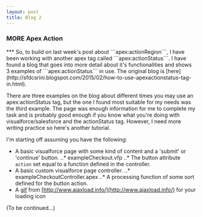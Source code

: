 ```yaml
---
layout: post
title: Blog 2
---
```

<h3>MORE Apex Action</h3>   
***  
  So, to build on last week's post about ```apex:actionRegion```, I have been working with another apex tag called ```apex:actionStatus```. I have found a blog that goes into more detail about it's functionalities and shows 3 examples of ```apex:actionStatus``` in use. The original blog is [here](http://sfdcsrini.blogspot.com/2015/02/how-to-use-apexactionstatus-tag-in.html). 
  
  There are three examples on the blog about different times you may use an apex:actionStatus tag, but the one I found most suitable for my needs was the third example. The page was enough information for me to complete my task and is probably good enough if you know what you're doing with visualforce/salesforce and the actionStatus tag. However, I need more writing practice so here's another tutorial.
  
  I'm starting off assuming you have the following:   
  
  * A basic visualforce page with some kind of content and a 'submit' or 'continue' button.
  ..* exampleCheckout.vfp
  ..* The button attribute ```action``` set equal to a function defined in the controller.
  * A basic custom visualforce page controller.
  ..* exampleCheckoutController.apex
  ..* A processing function of some sort defined for the button action.
  * A [gif](https://www.youtube.com/watch?v=cSu__J9cr1U) from [http://www.ajaxload.info/](http://www.ajaxload.info/) for your loading icon 
  
(To be continued...)
